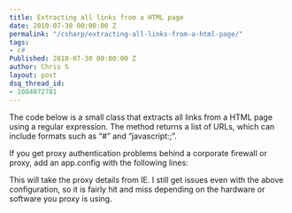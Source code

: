 ```yaml
---
title: Extracting all links from a HTML page
date: 2010-07-30 00:00:00 Z
permalink: "/csharp/extracting-all-links-from-a-html-page/"
tags:
- c#
Published: 2010-07-30 00:00:00 Z
author: Chris S
layout: post
dsq_thread_id:
- 1084072781
---
```


The code below is a small class that extracts all links from a HTML page using a regular expression. The method returns a list of URLs, which can include formats such as &#8220;#&#8221; and &#8220;javascript:;&#8221;.

If you get proxy authentication problems behind a corporate firewall or proxy, add an app.config with the following lines:

<!--more-->

  
<script src="https://gist.github.com/yetanotherchris/4957306.js"></script>

This will take the proxy details from IE. I still get issues even with the above configuration, so it is fairly hit and miss depending on the hardware or software you proxy is using.

<script src="https://gist.github.com/yetanotherchris/4957320.js"></script>
